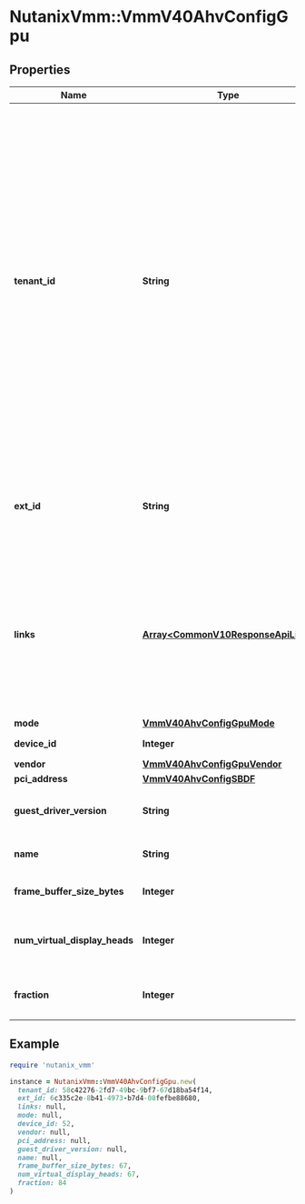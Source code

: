 # NutanixVmm::VmmV40AhvConfigGpu

## Properties

| Name | Type | Description | Notes |
| ---- | ---- | ----------- | ----- |
| **tenant_id** | **String** | A globally unique identifier that represents the tenant that owns this entity. The system automatically assigns it, and it and is immutable from an API consumer perspective (some use cases may cause this Id to change - For instance, a use case may require the transfer of ownership of the entity, but these cases are handled automatically on the server).  | [optional][readonly] |
| **ext_id** | **String** | A globally unique identifier of an instance that is suitable for external consumption.  | [optional][readonly] |
| **links** | [**Array&lt;CommonV10ResponseApiLink&gt;**](CommonV10ResponseApiLink.md) | A HATEOAS style link for the response.  Each link contains a user-friendly name identifying the link and an address for retrieving the particular resource.  | [optional][readonly] |
| **mode** | [**VmmV40AhvConfigGpuMode**](VmmV40AhvConfigGpuMode.md) |  | [optional] |
| **device_id** | **Integer** | The device Id of the GPU. | [optional] |
| **vendor** | [**VmmV40AhvConfigGpuVendor**](VmmV40AhvConfigGpuVendor.md) |  | [optional] |
| **pci_address** | [**VmmV40AhvConfigSBDF**](VmmV40AhvConfigSBDF.md) |  | [optional] |
| **guest_driver_version** | **String** | Last determined guest driver version. | [optional][readonly] |
| **name** | **String** | Name of the GPU resource. | [optional][readonly] |
| **frame_buffer_size_bytes** | **Integer** | GPU frame buffer size in bytes. | [optional][readonly] |
| **num_virtual_display_heads** | **Integer** | Number of supported virtual display heads. | [optional][readonly] |
| **fraction** | **Integer** | Fraction of the physical GPU assigned. | [optional][readonly] |

## Example

```ruby
require 'nutanix_vmm'

instance = NutanixVmm::VmmV40AhvConfigGpu.new(
  tenant_id: 58c42276-2fd7-49bc-9bf7-67d18ba54f14,
  ext_id: 6c335c2e-8b41-4973-b7d4-08fefbe88680,
  links: null,
  mode: null,
  device_id: 52,
  vendor: null,
  pci_address: null,
  guest_driver_version: null,
  name: null,
  frame_buffer_size_bytes: 67,
  num_virtual_display_heads: 67,
  fraction: 84
)
```

